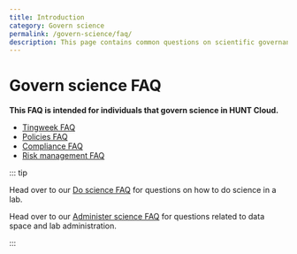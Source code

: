 ```yaml
---
title: Introduction
category: Govern science
permalink: /govern-science/faq/
description: This page contains common questions on scientific governance in HUNT Cloud.
---
```


# Govern science FAQ


**This FAQ is intended for individuals that govern science in HUNT Cloud.**

* [Tingweek FAQ](/govern-science/tingweek/faq/)
* [Policies FAQ](/govern-science/policies/faq)
* [Compliance FAQ](/govern-science/compliance/faq)
* [Risk management FAQ](/govern-science/risk-management/faq)

::: tip

Head over to our [Do science FAQ](/do-science/faq) for questions on how to do science in a lab.

Head over to our [Administer science FAQ](/administer-science/faq) for questions related to data space and lab administration.

:::


